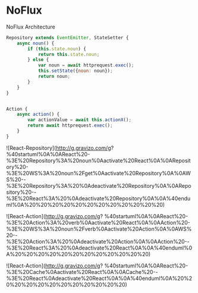 # NoFlux
NoFlux Architecture

```javascript
Repository extends EventEmitter, StateSetter {
	async noun() {
		if (this.state.noun) {
			return this.state.noun;
		} else {
			var noun = await httprequest.exec();
			this.setState({noun: noun});
			return noun;
		}
	}
}


Action {
	async action() {
		var actionValue = await this.actionX();
		return await httprequest.exec();
	}
}
```

![React-Repository](http://g.gravizo.com/g?
%40startuml%0A%0AReact%20-%3E%20Repository%3A%20noun%0Aactivate%20React%0A%0ARepository%20-%3E%20WS%3A%20noun%2Fget%0Aactivate%20Repository%0A%0AWS%20--%3E%20Repository%3A%20%0Adeactivate%20Repository%0A%0ARepository%20--%3E%20React%3A%20%0Adeactivate%20Repository%0A%0A%40enduml%0A%20%20%20%20%20%20%20%20%20%20%20%20)

![React-Action](http://g.gravizo.com/g?
%40startuml%0A%0AReact%20-%3E%20Action%3A%20verb%0Aactivate%20React%0A%0AAction%20-%3E%20WS%3A%20noun%2Fverb%0Aactivate%20Action%0A%0AWS%20--%3E%20Action%3A%20%0Adeactivate%20Action%0A%0AAction%20--%3E%20React%3A%20%0Adeactivate%20React%0A%0A%40enduml%0A%20%20%20%20%20%20%20%20%20%20%20%20)

![React-Action](http://g.gravizo.com/g?
%40startuml%0A%0AReact%20-%3E%20Cache%0Aactivate%20React%0A%0ACache%20--%3E%20React%0Adeactivate%20React%0A%0A%40enduml%0A%20%20%20%20%20%20%20%20%20%20%20%20)


